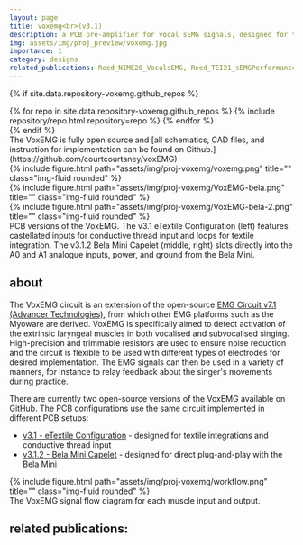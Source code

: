 ```yaml
---
layout: page
title: voxemg<br>(v3.1)
description: a PCB pre-amplifier for vocal sEMG signals, designed for the small laryngeal muscles
img: assets/img/proj_preview/voxemg.jpg
importance: 1
category: designs
related_publications: Reed_NIME20_VocalsEMG, Reed_TEI21_sEMGPerformance, Reed_AHs22_SingingKnit
---
```


{% if site.data.repository-voxemg.github_repos %}
<div class="repositories d-flex flex-wrap flex-md-row flex-column justify-content-between align-items-center">
  {% for repo in site.data.repository-voxemg.github_repos %}
    {% include repository/repo.html repository=repo %}
  {% endfor %}
</div>
{% endif %}

<br>
The VoxEMG is fully open source and [all schematics, CAD files, and instruction for implementation can be found on Github.](https://github.com/courtcourtaney/voxEMG)


<div class="row">
    <div class="col-sm mt-4 mt-md-0">
        {% include figure.html path="assets/img/proj-voxemg/voxemg.png" title="" class="img-fluid rounded" %}
    </div>
    <div class="col-sm mt-2 mt-md-0">
        {% include figure.html path="assets/img/proj-voxemg/VoxEMG-bela.png" title="" class="img-fluid rounded" %}
    </div>
    <div class="col-sm mt-2 mt-md-0">
        {% include figure.html path="assets/img/proj-voxemg/VoxEMG-bela-2.png" title="" class="img-fluid rounded" %}
    </div>
</div>
<div class="caption">
    PCB versions of the VoxEMG. The v3.1 eTextile Configuration (left) features castellated inputs for conductive thread input and loops for textile integration. The v3.1.2 Bela Mini Capelet (middle, right) slots directly into the A0 and A1 analogue inputs, power, and ground from the Bela Mini.
</div>

## about

The VoxEMG circuit is an extension of the open-source [EMG Circuit v7.1 (Advancer Technologies)](advancertechnologies.com/p/muscle-sensor-emg-circuitkit-bronze.html), from which other EMG platforms such as the Myoware are derived. VoxEMG is specifically aimed to detect activation of the extrinsic laryngeal muscles in both vocalised and subvocalised singing. High-precision and trimmable resistors are used to ensure noise reduction and the circuit is flexible to be used with different types of electrodes for desired implementation. The EMG signals can then be used in a variety of manners, for instance to relay feedback about the singer's movements during practice. <br>

There are currently two open-source versions of the VoxEMG available on GitHub. The PCB configurations use the same circuit implemented in different PCB setups:
* [v3.1 - eTextile Configuration](https://github.com/courtcourtaney/voxEMG?tab=readme-ov-file#v31---etextile-configuration) - designed for textile integrations and conductive thread input
* [v3.1.2 - Bela Mini Capelet](https://github.com/courtcourtaney/voxEMG?tab=readme-ov-file#v312---bela-mini-capelet) - designed for direct plug-and-play with the Bela Mini

<div class="row">
    <div class="col-sm mt-3 mt-md-0">
        {% include figure.html path="assets/img/proj-voxemg/workflow.png" title="" class="img-fluid rounded" %}
    </div>
</div>
<div class="caption">
    The VoxEMG signal flow diagram for each muscle input and output.
</div>

## related publications:
